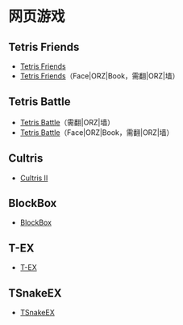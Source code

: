 # 网页游戏

## Tetris Friends

* [Tetris Friends](http://www.tetrisfriends.com/)
* [Tetris Friends](http://apps.facebook.com/tetrisfriends/)（Face|ORZ|Book，需翻|ORZ|墙）

## Tetris Battle

* [Tetris Battle](http://www.tetrisbattle.com/)（需翻|ORZ|墙）
* [Tetris Battle](http://apps.facebook.com/tetris_battle/)（Face|ORZ|Book，需翻|ORZ|墙）

## Cultris

* [Cultris II](http://gewaltig.net/play-cultris-ii)

## BlockBox

* [BlockBox](http://www.gamepoint.com/blockbox/)

## T-EX
* [T-EX](http://www.mochimedia.com/games/play/t-ex)

## TSnakeEX

* [TSnakeEX](http://tsnake.net/)